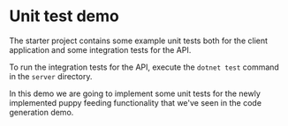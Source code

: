 # Unit test demo

The starter project contains some example unit tests both for the client application and some integration tests for the API.

To run the integration tests for the API, execute the `dotnet test` command in the `server` directory.

In this demo we are going to implement some unit tests for the newly implemented puppy feeding functionality that we've seen in the code generation demo.

